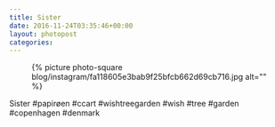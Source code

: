 ```yaml
---
title: Sister
date: 2016-11-24T03:35:46+00:00
layout: photopost
categories:
---
```


<figure class="photo photo--square">
  {% picture photo-square blog/instagram/fa118605e3bab9f25bfcb662d69cb716.jpg alt="" %}
</figure>

Sister
#papirøen #ccart #wishtreegarden #wish #tree #garden #copenhagen #denmark
